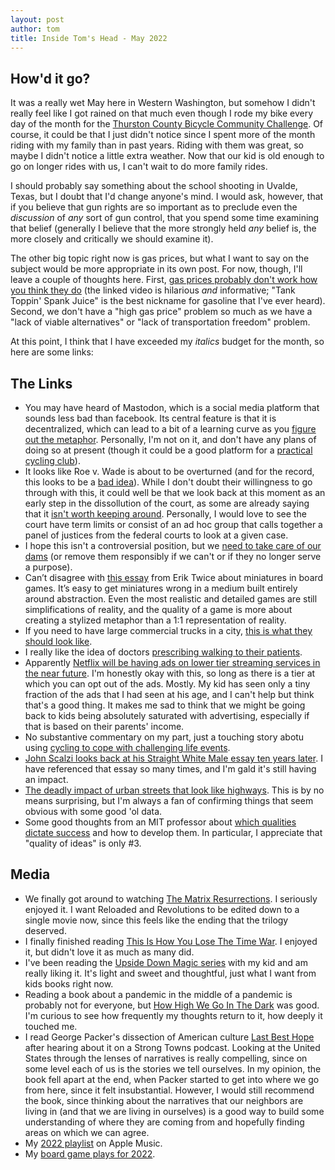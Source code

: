 ```yaml
---
layout: post
author: tom
title: Inside Tom's Head - May 2022
---
```

## How'd it go?
It was a really wet May here in Western Washington, but somehow I didn't really feel like I got rained on that much even though I rode my bike every day of the month for the [Thurston County Bicycle Community Challenge](https://bcc.intercitytransit.com/). Of course, it could be that I just didn't notice since I spent more of the month riding with my family than in past years. Riding with them was great, so maybe I didn't notice a little extra weather. Now that our kid is old enough to go on longer rides with us, I can't wait to do more family rides.

I should probably say something about the school shooting in Uvalde, Texas, but I doubt that I'd change anyone's mind. I would ask, however, that if you believe that gun rights are so important as to preclude even the *discussion* of *any* sort of gun control, that you spend some time examining that belief (generally I believe that the more strongly held *any* belief is, the more closely and critically we should examine it).

The other big topic right now is gas prices, but what I want to say on the subject would be more appropriate in its own post. For now, though, I'll leave a couple of thoughts here. First, [gas prices probably don't work how you think they do](https://youtu.be/QnBqAzJXVGo) (the linked video is hilarious *and* informative; "Tank Toppin' Spank Juice" is the best nickname for gasoline that I've ever heard). Second, we don't have a "high gas price" problem so much as we have a "lack of viable alternatives" or "lack of transportation freedom" problem.

At this point, I think that I have exceeded my *italics* budget for the month, so here are some links:

## The Links
* You may have heard of Mastodon, which is a social media platform that sounds less bad than facebook. Its central feature is that it is decentralized, which can lead to a bit of a learning curve as you [figure out the metaphor](https://disquiet.com/2022/05/02/how-i-got-from-mastodont-to-mastodon/). Personally, I'm not on it, and don't have any plans of doing so at present (though it could be a good platform for a [practical cycling club](https://pawnstorm.net/cycling/2020/09/19/we-need-a-practical-cycling-club.html)).
* It looks like Roe v. Wade is about to be overturned (and for the record, this looks to be a [bad idea](https://yourlocalepidemiologist.substack.com/p/banning-abortions-will-not-stop-abortions)). While I don't doubt their willingness to go through with this, it could well be that we look back at this moment as an early step in the dissollution of the court, as some are already saying that it [isn't worth keeping around](https://www.vox.com/2022/5/3/23055427/supreme-court-abortion-alito-dobbs-roe-wade-voting-race). Personally, I would love to see the court have term limits or consist of an ad hoc group that calls together a panel of justices from the federal courts to look at a given case.
* I hope this isn't a controversial position, but we [need to take care of our dams](https://www.npr.org/2022/05/05/1096940224/dams-poor-condition-hazardous-dangerous-infrastructure) (or remove them responsibly if we can't or if they no longer serve a purpose).
* Can’t disagree with [this essay](https://eriktwice.com/en/2022/05/07/are-miniatures-improving-board-games/) from Erik Twice about miniatures in board games. It’s easy to get miniatures wrong in a medium built entirely around abstraction. Even the most realistic and detailed games are still simplifications of reality, and the quality of a game is more about creating a stylized metaphor than a 1:1 representation of reality.
* If you need to have large commercial trucks in a city, [this is what they should look like](https://theap.substack.com/p/i-saw-a-cool-truck-today?s=w).
* I really like the idea of doctors [prescribing walking to their patients](http://www.railstotrails.org/trailblog/2022/may/11/montana-on-a-path-to-better-health-through-trail-prescriptions/).
* Apparently [Netflix will be having ads on lower tier streaming services in the near future](https://www.vox.com/recode/23065689/streaming-netflix-ads-tv-peter-kafka). I'm honestly okay with this, so long as there is a tier at which you can opt out of the ads. Mostly. My kid has seen only a tiny fraction of the ads that I had seen at his age, and I can't help but think that's a good thing. It makes me sad to think that we might be going back to kids being absolutely saturated with advertising, especially if that is based on their parents' income.
* No substantive commentary on my part, just a touching story abotu using [cycling to cope with challenging life events](https://www.rei.com/blog/cycle/pedal-on).
* [John Scalzi looks back at his Straight White Male essay ten years later](https://whatever.scalzi.com/2022/05/18/straight-white-male-the-lowest-difficulty-setting-ten-years-on/). I have referenced that essay so many times, and I'm gald it's still having an impact.
* [The deadly impact of urban streets that look like highways](https://news.osu.edu/the-deadly-impact-of-urban-streets-that-look-like-highways/). This is by no means surprising, but I'm always a fan of confirming things that seem obvious with some good 'ol data.
* Some good thoughts from an MIT professor about [which qualities dictate success](https://www.inc.com/justin-bariso/emotional-intelligence-mit-patrick-winston-how-to-communicate-effectively-how-to-write.html) and how to develop them. In particular, I appreciate that "quality of ideas" is only #3.

## Media
* We finally got around to watching [The Matrix Resurrections](https://www.themoviedb.org/movie/624860-the-matrix-resurrections). I seriously enjoyed it. I want Reloaded and Revolutions to be edited down to a single movie now, since this feels like the ending that the trilogy deserved.
* I finally finished reading [This Is How You Lose The Time War](https://en.wikipedia.org/wiki/This_Is_How_You_Lose_the_Time_War). I enjoyed it, but didn't love it as much as many did.
* I've been reading the [Upside Down Magic series](https://www.sarahm.com/upside-down-magic-series) with my kid and am really liking it. It's light and sweet and thoughtful, just what I want from kids books right now.
* Reading a book about a pandemic in the middle of a pandemic is probably not for everyone, but [How High We Go In The Dark](https://www.sequoianagamatsu.com/how-high-we-go-in-the-dark) was good. I'm curious to see how frequently my thoughts return to it, how deeply it touched me.
* I read George Packer's dissection of American culture [Last Best Hope](https://us.macmillan.com/books/9780374603663/lastbesthope) after hearing about it on a Strong Towns podcast. Looking at the United States through the lenses of narratives is really compelling, since on some level each of us is the stories we tell ourselves. In my opinion, the book fell apart at the end, when Packer started to get into where we go from here, since it felt insubstantial. However, I would still recommend the book, since thinking about the narratives that our neighbors are living in (and that we are living in ourselves) is a good way to build some understanding of where they are coming from and hopefully finding areas on which we can agree.
* My [2022 playlist](https://music.apple.com/us/playlist/2022/pl.u-PDb4zAgty11NWx?ls) on Apple Music.
* My [board game plays for 2022](https://boardgamegeek.com/plays/bydate/user/pawnstorm/subtype/boardgame/start/2022-01-01/end/2022-12-31).